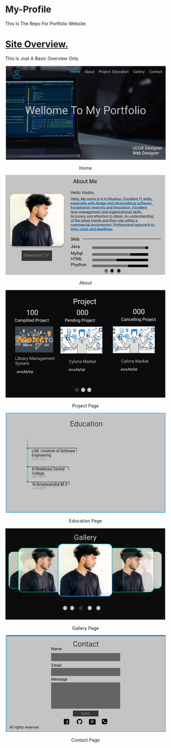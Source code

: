 # My-Profile
This Is The Repo For Portfolio Website.

# <u>Site Overview.</u>

This Is Just A Basic Overview Only

![Image of Home](assets/images/home.png)
<center>Home</center>

![Image Of About](assets/images/about.png)
<center>About</center>

![Image Of Project](assets/images/project.png)
<center>Project Page</center>

![Image Of Education](assets/images/edu.png)
<center>Education Page</center>

![Image Of Gallery](assets/images/gallery.png)
<center>Gallery Page</center>

![Image Of Contact](assets/images/contact.png)
<center>Contact Page</center>
